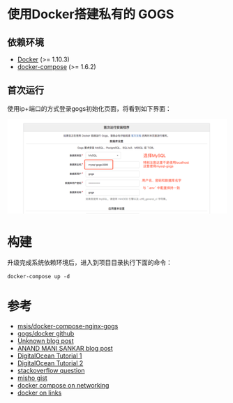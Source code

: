 使用Docker搭建私有的 GOGS
==========================================================

## 依赖环境
* [Docker](https://docs.docker.com/linux/step_one/) (>= 1.10.3)
* [docker-compose](https://docs.docker.com/compose/install/) (>= 1.6.2)

## 首次运行

使用ip+端口的方式登录gogs初始化页面，将看到如下界面：

![Gogs初始化](images/install.png)

# 构建
升级完成系统依赖环境后，进入到项目目录执行下面的命令：

```
docker-compose up -d
```




# 参考
* [msis/docker-compose-nginx-gogs](https://github.com/msis/docker-compose-nginx-gogs)
* [gogs/docker github](https://github.com/gogits/gogs/tree/master/docker)
* [Unknown blog post](https://unknwon.io/setup-gogs-with-https/)
* [ANAND MANI SANKAR blog post](http://anandmanisankar.com/posts/docker-container-nginx-node-redis-example/)
* [DigitalOcean Tutorial 1](https://www.digitalocean.com/community/tutorials/understanding-the-nginx-configuration-file-structure-and-configuration-contexts)
* [DigitalOcean Tutorial 2](https://www.digitalocean.com/community/tutorials/how-to-run-nginx-in-a-docker-container-on-ubuntu-14-04)
* [stackoverflow question](http://stackoverflow.com/questions/21181231/server-certificate-verification-failed-cafile-etc-ssl-certs-ca-certificates-c)
* [misho gist](https://gist.github.com/micho/1712812)
* [docker compose on networking](https://docs.docker.com/compose/networking/)
* [docker on links](https://docs.docker.com/engine/userguide/networking/default_network/dockerlinks/)
